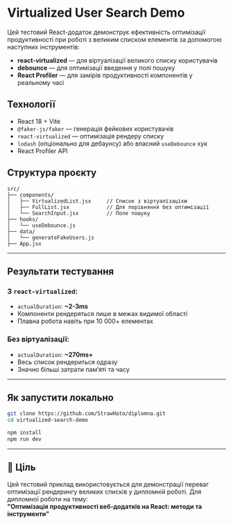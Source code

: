 # Virtualized User Search Demo

Цей тестовий React-додаток демонструє ефективність оптимізації продуктивності при роботі з великим списком елементів за допомогою наступних інструментів:

-  **react-virtualized** — для віртуалізації великого списку користувачів
-  **debounce** — для оптимізації введення у полі пошуку
-  **React Profiler** — для замірів продуктивності компонентів у реальному часі

## Технології

- React 18 + Vite
- `@faker-js/faker` — генерація фейкових користувачів
- `react-virtualized` — оптимізація рендеру списку
- `lodash` (опціонально для дебаунсу) або власний `useDebounce` хук
- React Profiler API

## Структура проєкту

```
src/
├── components/
│   ├── VirtualizedList.jsx     // Список з віртуалізацією
│   ├── FullList.jsx            // Для порівняння без оптимізації
│   └── SearchInput.jsx         // Поле пошуку
├── hooks/
│   └── useDebounce.js
├── data/
│   └── generateFakeUsers.js
├── App.jsx
```

---

## Результати тестування

### З `react-virtualized`:
- `actualDuration`: **~2-3ms**
- Компоненти рендеряться лише в межах видимої області
- Плавна робота навіть при 10 000+ елементах

### Без віртуалізації:
- `actualDuration`: **~270ms+**
- Весь список рендериться одразу
- Значно більші затрати пам’яті та часу

---

## Як запустити локально

```bash
git clone https://github.com/StrawHato/diplomna.git
cd virtualized-search-demo

npm install
npm run dev
```

---

## 📘 Ціль

Цей тестовий приклад використовується для демонстрації переваг оптимізації рендерингу великих списків у дипломній роботі.
Для дипломної роботи на тему:  
**"Оптимізація продуктивності веб-додатків на React: методи та інструменти"**
